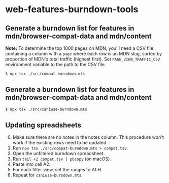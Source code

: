# web-features-burndown-tools

## Generate a burndown list for features in mdn/browser-compat-data and mdn/content

**Note:** To determine the top 1000 pages on MDN, you'll need a CSV file containing a column with a `page` where each row is an MDN slug, sorted by proportion of MDN's total traffic (highest first).
Set `PAGE_VIEW_TRAFFIC_CSV` environment variable to the path to the CSV file.

```sh
$ npx tsx ./src/compat-burndown.mts
```

## Generate a burndown list for features in mdn/browser-compat-data and mdn/content

```sh
$ npx tsx ./src/caniuse-burndown.mts
```

## Updating spreadsheets

0. Make sure there are no notes in the notes column. This procedure won't work if the existing rows need to be updated.
1. Run `npx tsx ./src/compat-burndown.mts > compat.tsv`.
2. Open the unfiltered burndown spreadsheet.
3. Run `tail +2 compat.tsv | pbcopy` (on macOS).
4. Paste into cell A2.
5. For each filter view, set the ranges to A1:H.
6. Repeat for `caniuse-burndown.mts`.
